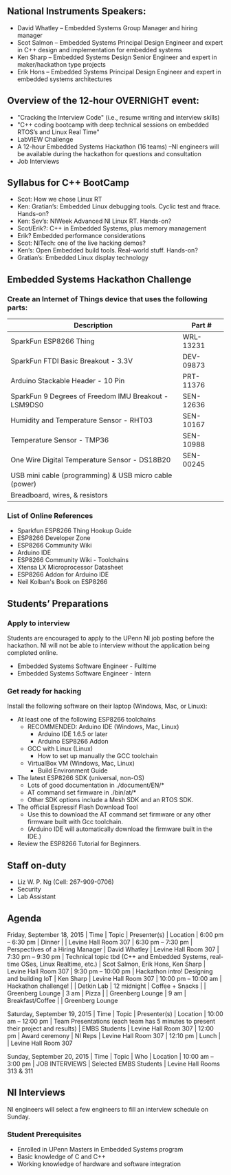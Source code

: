 ## National Instruments Speakers:
* David Whatley – Embedded Systems Group Manager and hiring manager
* Scot Salmon – Embedded Systems Principal Design Engineer and expert in C++ design and implementation for embedded systems
* Ken Sharp – Embedded Systems Design Senior Engineer and expert in maker/hackathon type projects
* Erik Hons – Embedded Systems Principal Design Engineer and expert in embedded systems architectures

## Overview of the 12-hour OVERNIGHT event: 
* "Cracking the Interview Code" (i.e., resume writing and interview skills) 
* "C++ coding bootcamp with deep technical sessions on embedded RTOS’s and Linux Real Time" 
* LabVIEW Challenge
* A 12-hour Embedded Systems Hackathon (16 teams) –NI engineers will be available during the hackathon for questions and consultation
* Job Interviews 

## Syllabus for C++ BootCamp
* Scot: How we chose Linux RT
* Ken: Gratian’s: Embedded Linux debugging tools. Cyclic test and ftrace. Hands-on?
* Ken: Sev’s: NIWeek Advanced NI Linux RT. Hands-on?
* Scot/Erik?: C++ in Embedded Systems, plus memory management
* Erik? Embedded performance considerations
* Scot: NITech: one of the live hacking demos?
* Ken’s: Open Embedded build tools. Real-world stuff. Hands-on?
* Gratian’s: Embedded Linux display technology

## Embedded Systems Hackathon Challenge

### Create an Internet of Things device that uses the following parts: 
| Description |	Part #
| ----------- | ------
| SparkFun ESP8266 Thing |	WRL-13231
| SparkFun FTDI Basic Breakout - 3.3V |	DEV-09873
| Arduino Stackable Header - 10 Pin |	PRT-11376
| SparkFun 9 Degrees of Freedom IMU Breakout - LSM9DS0 | SEN-12636
| Humidity and Temperature Sensor - RHT03	| SEN-10167
| Temperature Sensor - TMP36 | SEN-10988
| One Wire Digital Temperature Sensor - DS18B20	| SEN-00245
| USB mini cable (programming) & USB micro cable (power) |
| Breadboard, wires, & resistors | 

### List of Online References
* Sparkfun ESP8266 Thing Hookup Guide
* ESP8266 Developer Zone
* ESP8266 Community Wiki
* Arduino IDE
* ESP8266 Community Wiki - Toolchains
* Xtensa LX Microprocessor Datasheet
* ESP8266 Addon for Arduino IDE
* Neil Kolban's Book on ESP8266

## Students’ Preparations

### Apply to interview
Students are encouraged to apply to the UPenn NI job posting before the hackathon. NI will not be able to interview without the application being completed online.
* Embedded Systems Software Engineer - Fulltime
* Embedded Systems Software Engineer - Intern

### Get ready for hacking
Install the following software on their laptop (Windows, Mac, or Linux):
* At least one of the following ESP8266 toolchains
  * RECOMMENDED: Arduino IDE (Windows, Mac, Linux)
    * Arduino IDE 1.6.5 or later
    * Arduino ESP8266 Addon
  * GCC with Linux (Linux)
    * How to set up manually the GCC toolchain
  * VirtualBox VM (Windows, Mac, Linux)
    * Build Environment Guide
* The latest ESP8266 SDK (universal, non-OS)
  * Lots of good documentation in ./document/EN/*
  * AT command set firmware in ./bin/at/*
  * Other SDK options include a Mesh SDK and an RTOS SDK.
* The official Espressif Flash Download Tool
  * Use this to download the AT command set firmware or any other firmware built with Gcc toolchain.
  * (Arduino IDE will automatically download the firmware built in the IDE.)
* Review the ESP8266 Tutorial for Beginners.

## Staff on-duty
* Liz W. P. Ng (Cell: 267-909-0706)
* Security
* Lab Assistant

## Agenda
Friday, September 18, 2015 
| Time	| Topic	| Presenter(s)	| Location
| 6:00 pm – 6:30 pm	| Dinner	| 	| Levine Hall Room 307
| 6:30 pm – 7:30 pm	| Perspectives of a Hiring Manager	| David Whatley	| Levine Hall Room 307
| 7:30 pm – 9:30 pm	| Technical topic tbd (C++ and Embedded Systems, real-time OSes, Linux Realtime, etc.)	| Scot Salmon, Erik Hons, Ken Sharp	| Levine Hall Room 307
| 9:30 pm – 10:00 pm	| Hackathon intro! Designing and building IoT	| Ken Sharp	| Levine Hall Room 307
| 10:00 pm – 10:00 am	| Hackathon challenge!	| 	| Detkin Lab
| 12 midnight	| Coffee + Snacks	| 	| Greenberg Lounge
| 3 am	| Pizza	| 	| Greenberg Lounge
| 9 am	| Breakfast/Coffee	| 	| Greenberg Lounge

Saturday, September 19, 2015
| Time	| Topic	| Presenter(s)	| Location
| 10:00 am – 12:00 pm	| Team Presentations (each team has 5 minutes to present their project and results)	| EMBS Students	| Levine Hall Room 307
| 12:00 pm	| Award ceremony	| NI Reps	| Levine Hall Room 307
| 12:10 pm	| Lunch	| 	| Levine Hall Room 307

Sunday, September 20, 2015
| Time	| Topic	| Who	| Location
| 10:00 am – 3:00 pm	| JOB INTERVIEWS	| Selected EMBS Students	| Levine Hall Rooms 313 & 311

## NI Interviews
NI engineers will select a few engineers to fill an interview schedule on Sunday.
### Student Prerequisites
* Enrolled in UPenn Masters in Embedded Systems program
* Basic knowledge of C and C++
* Working knowledge of hardware and software integration